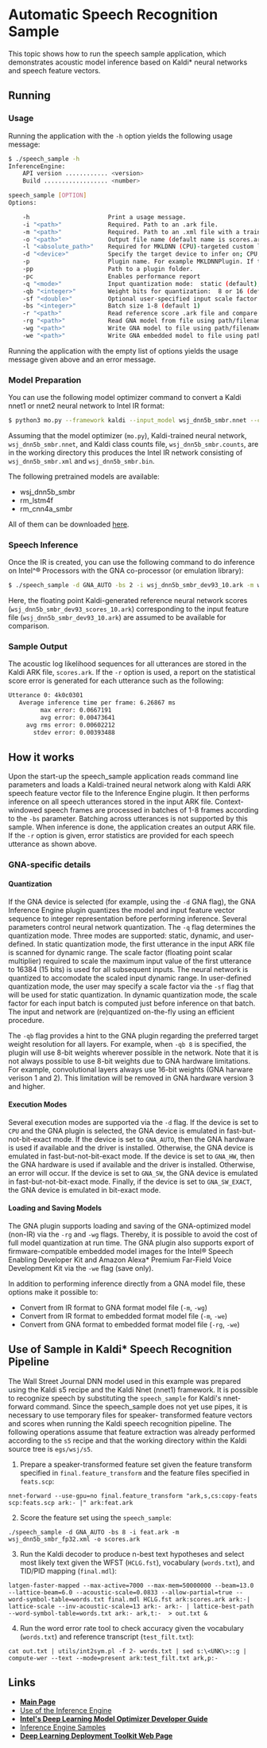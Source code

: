 # Automatic Speech Recognition Sample

This topic shows how to run the speech sample application, which
demonstrates acoustic model inference based on Kaldi\* neural networks
and speech feature vectors.

## Running

### Usage

Running the application with the `-h` option yields the following
usage message:

```sh
$ ./speech_sample -h
InferenceEngine: 
    API version ............ <version>
    Build .................. <number>

speech_sample [OPTION]
Options:

    -h                      Print a usage message.
    -i "<path>"             Required. Path to an .ark file.
    -m "<path>"             Required. Path to an .xml file with a trained model (required if -rg is missing).
    -o "<path>"             Output file name (default name is scores.ark).
    -l "<absolute_path>"    Required for MKLDNN (CPU)-targeted custom layers.Absolute path to a shared library with the kernels impl.
    -d "<device>"           Specify the target device to infer on; CPU, GPU, GNA_AUTO, GNA_HW, GNA_SW, GNA_SW_EXACT is acceptable. Sample will look for a suitable plugin for device specified
    -p                      Plugin name. For example MKLDNNPlugin. If this parameter is pointed, the sample will look for this plugin only
    -pp                     Path to a plugin folder.
    -pc                     Enables performance report
    -q "<mode>"             Input quantization mode:  static (default), dynamic, or user (use with -sf).
    -qb "<integer>"         Weight bits for quantization:  8 or 16 (default)
    -sf "<double>"          Optional user-specified input scale factor for quantization (use with -q user).
    -bs "<integer>"         Batch size 1-8 (default 1)
    -r "<path>"             Read reference score .ark file and compare scores.
    -rg "<path>"            Read GNA model from file using path/filename provided (required if -m is missing).
    -wg "<path>"            Write GNA model to file using path/filename provided.
    -we "<path>"            Write GNA embedded model to file using path/filename provided.

```

Running the application with the empty list of options yields the
usage message given above and an error message.

### Model Preparation

You can use the following model optimizer command to convert a Kaldi
nnet1 or nnet2 neural network to Intel IR format:

```sh
$ python3 mo.py --framework kaldi --input_model wsj_dnn5b_smbr.nnet --counts wsj_dnn5b_smbr.counts --remove_output_softmax
```

Assuming that the model optimizer (`mo.py`), Kaldi-trained neural
network, `wsj_dnn5b_smbr.nnet`, and Kaldi class counts file,
`wsj_dnn5b_smbr.counts`, are in the working directory this produces
the Intel IR network consisting of `wsj_dnn5b_smbr.xml` and
`wsj_dnn5b_smbr.bin`.

The following pretrained models are available:

* wsj\_dnn5b\_smbr
* rm\_lstm4f
* rm\_cnn4a\_smbr

All of them can be downloaded [here](https://download.01.org/openvinotoolkit/2018_R3/models_contrib/GNA_models/).


### Speech Inference

Once the IR is created, you can use the following command to do
inference on Intel^&reg; Processors with the GNA co-processor (or
emulation library):

```sh
$ ./speech_sample -d GNA_AUTO -bs 2 -i wsj_dnn5b_smbr_dev93_10.ark -m wsj_dnn5b_smbr_fp32.xml -o scores.ark -r wsj_dnn5b_smbr_dev93_scores_10.ark
```

Here, the floating point Kaldi-generated reference neural network
scores (`wsj_dnn5b_smbr_dev93_scores_10.ark`) corresponding to the input
feature file (`wsj_dnn5b_smbr_dev93_10.ark`) are assumed to be available
for comparison.

### Sample Output

The acoustic log likelihood sequences for all utterances are stored in
the Kaldi ARK file, `scores.ark`.  If the `-r` option is used, a report on
the statistical score error is generated for each utterance such as
the following:

``` sh
Utterance 0: 4k0c0301
   Average inference time per frame: 6.26867 ms
         max error: 0.0667191
         avg error: 0.00473641
     avg rms error: 0.00602212
       stdev error: 0.00393488
```

## How it works

Upon the start-up the speech_sample application reads command line parameters
and loads a Kaldi-trained neural network along with Kaldi ARK speech
feature vector file to the Inference Engine plugin. It then performs
inference on all speech utterances stored in the input ARK
file. Context-windowed speech frames are processed in batches of 1-8
frames according to the `-bs` parameter.  Batching across utterances is
not supported by this sample.  When inference is done, the application
creates an output ARK file.  If the `-r` option is given, error
statistics are provided for each speech utterance as shown above.

### GNA-specific details

#### Quantization

If the GNA device is selected (for example, using the `-d` GNA flag),
the GNA Inference Engine plugin quantizes the model and input feature
vector sequence to integer representation before performing inference.
Several parameters control neural network quantization.  The `-q` flag
determines the quantization mode.  Three modes are supported: static,
dynamic, and user-defined.  In static quantization mode, the first
utterance in the input ARK file is scanned for dynamic range.  The
scale factor (floating point scalar multiplier) required to scale the
maximum input value of the first utterance to 16384 (15 bits) is used
for all subsequent inputs.  The neural network is quantized to
accomodate the scaled input dynamic range.  In user-defined
quantization mode, the user may specify a scale factor via the `-sf`
flag that will be used for static quantization.  In dynamic
quantization mode, the scale factor for each input batch is computed
just before inference on that batch.  The input and network are
(re)quantized on-the-fly using an efficient procedure.

The `-qb` flag provides a hint to the GNA plugin regarding the preferred
target weight resolution for all layers.  For example, when `-qb 8` is
specified, the plugin will use 8-bit weights wherever possible in the
network.  Note that it is not always possible to use 8-bit weights due
to GNA hardware limitations.  For example, convolutional layers always
use 16-bit weights (GNA harware verison 1 and 2).  This limitation
will be removed in GNA hardware version 3 and higher.

#### Execution Modes

Several execution modes are supported via the `-d` flag.  If the device
is set to `CPU` and the GNA plugin is selected, the GNA device is
emulated in fast-but-not-bit-exact mode.  If the device is set to
`GNA_AUTO`, then the GNA hardware is used if available and the driver is
installed.  Otherwise, the GNA device is emulated in
fast-but-not-bit-exact mode.  If the device is set to `GNA_HW`, then the
GNA hardware is used if available and the driver is installed.
Otherwise, an error will occur.  If the device is set to `GNA_SW`, the
GNA device is emulated in fast-but-not-bit-exact mode.  Finally, if
the device is set to `GNA_SW_EXACT`, the GNA device is emulated in
bit-exact mode.

#### Loading and Saving Models

The GNA plugin supports loading and saving of the GNA-optimized model
(non-IR) via the `-rg` and `-wg` flags.  Thereby, it is possible to avoid
the cost of full model quantization at run time. The GNA plugin also
supports export of firmware-compatible embedded model images for the
Intel® Speech Enabling Developer Kit and Amazon Alexa* Premium
Far-Field Voice Development Kit via the `-we` flag (save only).

In addition to performing inference directly from a GNA model file, these options make it possible to:
- Convert from IR format to GNA format model file (`-m`, `-wg`)
- Convert from IR format to embedded format model file (`-m`, `-we`)
- Convert from GNA format to embedded format model file (`-rg`, `-we`)

## Use of Sample in Kaldi* Speech Recognition Pipeline

The Wall Street Journal DNN model used in this example was prepared
using the Kaldi s5 recipe and the Kaldi Nnet (nnet1) framework.  It is
possible to recognize speech by substituting the `speech_sample` for
Kaldi's nnet-forward command.  Since the speech_sample does not yet 
use pipes, it is necessary to use temporary files for speaker-
transformed feature vectors and scores when running the Kaldi speech
recognition pipeline.  The following operations assume that feature
extraction was already performed according to the `s5` recipe and that
the working directory within the Kaldi source tree is `egs/wsj/s5`.

1. Prepare a speaker-transformed feature set given the feature transform specified in `final.feature_transform` and the feature files specified in `feats.scp`:
```
nnet-forward --use-gpu=no final.feature_transform "ark,s,cs:copy-feats scp:feats.scp ark:- |" ark:feat.ark
```
2. Score the feature set using the `speech_sample`:
```
./speech_sample -d GNA_AUTO -bs 8 -i feat.ark -m wsj_dnn5b_smbr_fp32.xml -o scores.ark
```
3. Run the Kaldi decoder to produce n-best text hypotheses and select most likely text given the WFST (`HCLG.fst`), vocabulary (`words.txt`), and TID/PID mapping (`final.mdl`):
```
latgen-faster-mapped --max-active=7000 --max-mem=50000000 --beam=13.0 --lattice-beam=6.0 --acoustic-scale=0.0833 --allow-partial=true --word-symbol-table=words.txt final.mdl HCLG.fst ark:scores.ark ark:-| lattice-scale --inv-acoustic-scale=13 ark:- ark:- | lattice-best-path --word-symbol-table=words.txt ark:- ark,t:-  > out.txt &
```
4. Run the word error rate tool to check accuracy given the vocabulary (`words.txt`) and reference transcript (`test_filt.txt`):
```
cat out.txt | utils/int2sym.pl -f 2- words.txt | sed s:\<UNK\>::g | compute-wer --text --mode=present ark:test_filt.txt ark,p:-
```

## Links 

- [<b>Main Page</b>](index.html)
- [Use of the Inference Engine](./docs/Inference_Engine_Developer_Guide/Integrate_with_customer_application.md)
- [<b>Intel's Deep Learning Model Optimizer Developer Guide</b>](https://software.intel.com/en-us/model-optimizer-devguide)
- [Inference Engine Samples](./docs/Inference_Engine_Developer_Guide/Samples_Overview.md)
- [<b>Deep Learning Deployment Toolkit Web Page</b>](https://software.intel.com/en-us/computer-vision-sdk)
